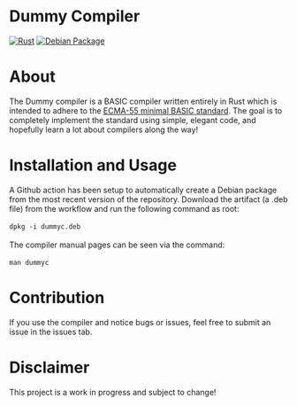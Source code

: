 # Dummy Compiler
[![Rust](https://github.com/tim-day-387/dummy_compiler/actions/workflows/rust.yml/badge.svg)](https://github.com/tim-day-387/dummy_compiler/actions/workflows/rust.yml) [![Debian Package](https://github.com/tim-day-387/dummy_compiler/actions/workflows/debian.yml/badge.svg)](https://github.com/tim-day-387/dummy_compiler/actions/workflows/debian.yml)

# About

The Dummy compiler is a BASIC compiler written entirely in Rust which is intended to adhere to the 
[ECMA-55 minimal BASIC standard](https://ia903007.us.archive.org/15/items/ecma-55-1978/ecma-55-1978.pdf). The goal is to completely implement the standard using
simple, elegant code, and hopefully learn a lot about compilers along the way!

# Installation and Usage

A Github action has been setup to automatically create a Debian package from the most recent version of the repository. Download the artifact (a .deb file) from the
workflow and run the following command as root:\
\
```dpkg -i dummyc.deb```\
\
The compiler manual pages can be seen via the command:\
\
```man dummyc```

# Contribution

If you use the compiler and notice bugs or issues, feel free to submit an issue in the issues tab. 

# Disclaimer

This project is a work in progress and subject to change! 
